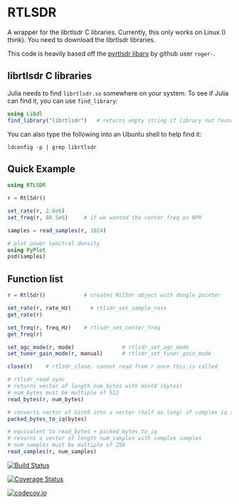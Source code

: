# RTLSDR

A wrapper for the librtlsdr C libraries.
Currently, this only works on Linux (I think).
You need to download the librtlsdr libraries.

This code is heavily based off the
[pyrtlsdr libary](https://github.com/roger-/pyrtlsdr) by github user `roger-`.


## librtlsdr C libraries

Julia needs to find `librtlsdr.so` somewhere on your system.
To see if Julia can find it, you can use `find_library`:

```julia
using Libdl
find_library("librtlsdr")   # returns empty string if library not found
```

You can also type the following into an Ubuntu shell to help find it:

```shell
ldconfig -p | grep librtlsdr
```


## Quick Example

```julia
using RTLSDR

r = RtlSdr()

set_rate(r, 2.0e6)
set_freq(r, 88.5e6)		# if we wanted the center freq on NPR

samples = read_samples(r, 1024)

# plot power spectral density
using PyPlot
psd(samples)
```

## Function list
```julia
r = RtlSdr()            # creates RtlSdr object with dongle pointer

set_rate(r, rate_Hz)      # rtlsdr_set_sample_rate
get_rate(r)

set_freq(r, freq_Hz)    # rtlsdr_set_center_freq
get_freq(r)

set_agc_mode(r, mode)               # rtlsdr_set_agc_mode
set_tuner_gain_mode(r, manual)      # rtlsdr_set_tuner_gain_mode

close(r)    # rtlsdr_close. cannot read from r once this is called

# rtlsdr_read_sync
# returns vector of length num_bytes with Uint8 (bytes)
# num_bytes must be multiple of 512
read_bytes(r, num_bytes)

# converts vector of Uint8 into a vector (half as long) of complex iq samples
packed_bytes_to_iq(bytes)

# equivalent to read_bytes + packed_bytes_to_iq
# returns a vector of length num_samples with complex samples
# num_samples must be multiple of 256
read_samples(r, num_samples)
```

[![Build Status](https://travis-ci.org/dressel/RTLSDR.jl.svg?branch=master)](https://travis-ci.org/dressel/RTLSDR.jl)

[![Coverage Status](https://coveralls.io/repos/dressel/RTLSDR.jl/badge.svg?branch=master&service=github)](https://coveralls.io/github/dressel/RTLSDR.jl?branch=master)

[![codecov.io](http://codecov.io/github/dressel/RTLSDR.jl/coverage.svg?branch=master)](http://codecov.io/github/dressel/RTLSDR.jl?branch=master)
